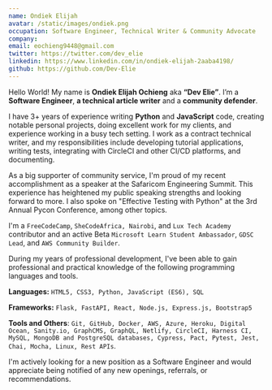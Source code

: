 ```yaml
---
name: Ondiek Elijah
avatar: /static/images/ondiek.png
occupation: Software Engineer, Technical Writer & Community Advocate
company:
email: eochieng9448@gmail.com
twitter: https://twitter.com/dev_elie
linkedin: https://www.linkedin.com/in/ondiek-elijah-2aaba4198/
github: https://github.com/Dev-Elie
---
```


Hello World! My name is **Ondiek Elijah Ochieng** aka **“Dev Elie”**. I’m a **Software Engineer**, **a technical article writer** and a **community defender**.

I have 3+ years of experience writing **Python** and **JavaScript** code, creating notable personal projects, doing excellent work for my clients, and experience working in a busy tech setting. I work as a contract technical writer, and my responsibilities include developing tutorial applications, writing tests, integrating with CircleCI and other CI/CD platforms, and documenting.

As a big supporter of community service, I'm proud of my recent accomplishment as a speaker at the Safaricom Engineering Summit. This experience has heightened my public speaking strengths and looking forward to more. I also spoke on "Effective Testing with Python" at the 3rd Annual Pycon Conference, among other topics.

I'm a `FreeCodeCamp`, `SheCodeAfrica, Nairobi`, and `Lux Tech Academy` contributor and an active Beta `Microsoft Learn Student Ambassador`, `GDSC Lead`, and `AWS Community Builder`.

During my years of professional development, I've been able to gain professional and practical knowledge of the following programming languages and tools.

**Languages:** `HTML5, CSS3, Python, JavaScript (ES6), SQL`

**Frameworks:** `Flask, FastAPI, React, Node.js, Express.js, Bootstrap5`

**Tools and Others**: `Git, GitHub, Docker, AWS, Azure, Heroku, Digital Ocean, Sanity.io, GraphCMS, GraphQL, Netlify, CircleCI, Harness CI, MySQL, MongoDB and PostgreSQL databases, Cypress, Pact, Pytest, Jest, Chai, Mocha, Linux, Rest APIs`.

I'm actively looking for a new position as a Software Engineer and would appreciate being notified of any new openings, referrals, or recommendations.
